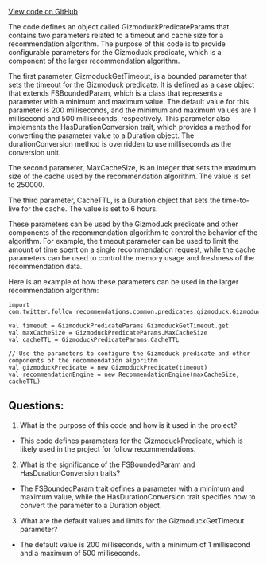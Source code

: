 [View code on GitHub](https://github.com/misbahsy/the-algorithm/follow-recommendations-service/common/src/main/scala/com/twitter/follow_recommendations/common/predicates/gizmoduck/GizmoduckPredicateParams.scala)

The code defines an object called GizmoduckPredicateParams that contains two parameters related to a timeout and cache size for a recommendation algorithm. The purpose of this code is to provide configurable parameters for the Gizmoduck predicate, which is a component of the larger recommendation algorithm. 

The first parameter, GizmoduckGetTimeout, is a bounded parameter that sets the timeout for the Gizmoduck predicate. It is defined as a case object that extends FSBoundedParam, which is a class that represents a parameter with a minimum and maximum value. The default value for this parameter is 200 milliseconds, and the minimum and maximum values are 1 millisecond and 500 milliseconds, respectively. This parameter also implements the HasDurationConversion trait, which provides a method for converting the parameter value to a Duration object. The durationConversion method is overridden to use milliseconds as the conversion unit.

The second parameter, MaxCacheSize, is an integer that sets the maximum size of the cache used by the recommendation algorithm. The value is set to 250000.

The third parameter, CacheTTL, is a Duration object that sets the time-to-live for the cache. The value is set to 6 hours.

These parameters can be used by the Gizmoduck predicate and other components of the recommendation algorithm to control the behavior of the algorithm. For example, the timeout parameter can be used to limit the amount of time spent on a single recommendation request, while the cache parameters can be used to control the memory usage and freshness of the recommendation data. 

Here is an example of how these parameters can be used in the larger recommendation algorithm:

```
import com.twitter.follow_recommendations.common.predicates.gizmoduck.GizmoduckPredicateParams

val timeout = GizmoduckPredicateParams.GizmoduckGetTimeout.get
val maxCacheSize = GizmoduckPredicateParams.MaxCacheSize
val cacheTTL = GizmoduckPredicateParams.CacheTTL

// Use the parameters to configure the Gizmoduck predicate and other components of the recommendation algorithm
val gizmoduckPredicate = new GizmoduckPredicate(timeout)
val recommendationEngine = new RecommendationEngine(maxCacheSize, cacheTTL)
```
## Questions: 
 1. What is the purpose of this code and how is it used in the project?
- This code defines parameters for the GizmoduckPredicate, which is likely used in the project for follow recommendations.
2. What is the significance of the FSBoundedParam and HasDurationConversion traits?
- The FSBoundedParam trait defines a parameter with a minimum and maximum value, while the HasDurationConversion trait specifies how to convert the parameter to a Duration object.
3. What are the default values and limits for the GizmoduckGetTimeout parameter?
- The default value is 200 milliseconds, with a minimum of 1 millisecond and a maximum of 500 milliseconds.